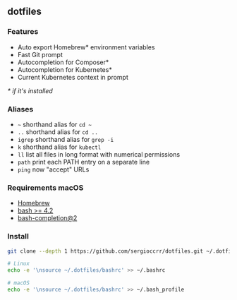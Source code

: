 ## dotfiles

### Features

* Auto export Homebrew* environment variables
* Fast Git prompt
* Autocompletion for Composer*
* Autocompletion for Kubernetes*
* Current Kubernetes context in prompt

*\* if it's installed*


### Aliases
* `~` shorthand alias for `cd ~`
* `..` shorthand alias for `cd ..`
* `igrep` shorthand alias for `grep -i`
* `k` shorthand alias for `kubectl`
* `ll` list all files in long format with numerical permissions
* `path` print each PATH entry on a separate line
* `ping` now "accept" URLs


### Requirements macOS
* [Homebrew](https://brew.sh/#install)
* [bash >= 4.2](https://formulae.brew.sh/formula/bash#default)
* [bash-completion@2](https://formulae.brew.sh/formula/bash-completion@2#default)


### Install
```bash
git clone --depth 1 https://github.com/sergioccrr/dotfiles.git ~/.dotfiles

# Linux
echo -e '\nsource ~/.dotfiles/bashrc' >> ~/.bashrc

# macOS
echo -e '\nsource ~/.dotfiles/bashrc' >> ~/.bash_profile
```
